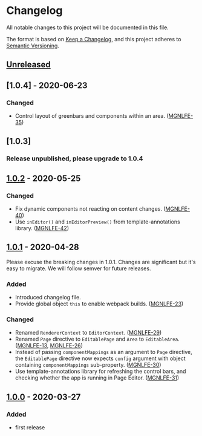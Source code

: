 # Changelog
All notable changes to this project will be documented in this file.

The format is based on [Keep a Changelog](https://keepachangelog.com/en/1.0.0/),
and this project adheres to [Semantic Versioning](https://semver.org/spec/v2.0.0.html).

## [Unreleased]

## [1.0.4] - 2020-06-23
### Changed
- Control layout of greenbars and components within an area. ([MGNLFE-35](https://jira.magnolia-cms.com/browse/MGNLFE-35))

## [1.0.3]
### Release unpublished, please upgrade to 1.0.4

## [1.0.2] - 2020-05-25
### Changed
- Fix dynamic components not reacting on content changes. ([MGNLFE-40](https://jira.magnolia-cms.com/browse/MGNLFE-40))
- Use `inEditor()` and `inEditorPreview()` from template-annotations library. ([MGNLFE-42](https://jira.magnolia-cms.com/browse/MGNLFE-42))

## [1.0.1] - 2020-04-28
Please excuse the breaking changes in 1.0.1. Changes are significant but it's easy to migrate. We will follow semver for future releases.

### Added
- Introduced changelog file.
- Provide global object `this` to enable webpack builds. ([MGNLFE-23](https://jira.magnolia-cms.com/browse/MGNLFE-23))

### Changed
- Renamed `RendererContext` to `EditorContext`. ([MGNLFE-29](https://jira.magnolia-cms.com/browse/MGNLFE-29))
- Renamed `Page` directive to `EditablePage` and `Area` to `EditableArea`. ([MGNLFE-13](https://jira.magnolia-cms.com/browse/MGNLFE-13), [MGNLFE-26](https://jira.magnolia-cms.com/browse/MGNLFE-26))
- Instead of passing `componentMappings` as an argument to `Page` directive, the `EditablePage` directive now expects `config` argument with object containing `componentMappings` sub-property. ([MGNLFE-30](https://jira.magnolia-cms.com/browse/MGNLFE-30))
- Use template-annotations library for refreshing the control bars, and checking whether the app is running in Page Editor. ([MGNLFE-31](https://jira.magnolia-cms.com/browse/MGNLFE-31))


## [1.0.0] - 2020-03-27
### Added
- first release

[Unreleased]: https://git.magnolia-cms.com/projects/MODULES/repos/frontend-helpers/browse/packages/react-editor
[1.0.2]: https://www.npmjs.com/package/@magnolia/react-editor/v/1.0.2
[1.0.1]: https://www.npmjs.com/package/@magnolia/react-editor/v/1.0.1
[1.0.0]: https://www.npmjs.com/package/@magnolia/react-editor/v/1.0.0
